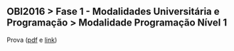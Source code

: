 ## OBI2016  > Fase 1 - Modalidades Universitária e Programação  > Modalidade Programação Nível 1

Prova ([pdf](ProvaOBI2016_f1p1.pdf) e [link](http://olimpiada.ic.unicamp.br/passadas/OBI2016/res_fase1_prog/programacao_n1))
